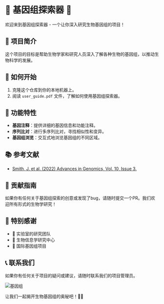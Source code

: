 # 🧬 基因组探索器 🧫

欢迎来到基因组探索器 - 一个让你深入研究生物基因组的项目！

## 🌿 项目简介

这个项目的目标是帮助生物学家和研究人员深入了解各种生物的基因组，以推动生物科学的发展。

## 🧪 如何开始

1. 克隆这个仓库到你的本地机器上。
2. 阅读 `user_guide.pdf` 文件，了解如何使用基因组探索器。

## 🧬 功能特性

- **基因注释**：提供详细的基因信息和功能注释。
- **序列比对**：进行多序列比对，寻找相似性和变异。
- **基因组浏览**：交互式地浏览基因组的不同区域。

## 📚 参考文献

- [Smith, J. et al. (2022) Advances in Genomics, Vol. 10, Issue 3.](https://example.com/genomics_paper)

## 🧫 贡献指南

如果你有任何关于基因组探索的创意或发现了bug，请随时提交一个PR。我们欢迎所有形式的生物学研究！

## 🧠 特别感谢

- 🧪 实验室的研究团队
- 🌱 生物信息学研究中心
- 🧬 国际基因组项目

## 📞 联系我们

如果你有任何关于项目的疑问或建议，请随时联系我们的项目管理员。

![基因组](https://example.com/genome.png)

让我们一起揭开生物基因组的奥秘吧！🔬🌿
